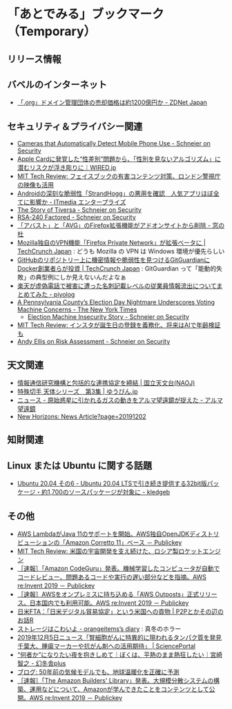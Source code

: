 # 「あとでみる」ブックマーク（Temporary）

## リリース情報


## バベルのインターネット

- [「.org」ドメイン管理団体の売却価格は約1200億円か - ZDNet Japan](https://japan.zdnet.com/article/35146397/)

## セキュリティ＆プライバシー関連

- [Cameras that Automatically Detect Mobile Phone Use - Schneier on Security](https://www.schneier.com/blog/archives/2019/12/cameras_that_au.html)
- [Apple Cardに発覚した“性差別”問題から、「性別を見ないアルゴリズム」に潜むリスクが浮き彫りに｜WIRED.jp](https://wired.jp/2019/11/22/the-apple-card-didnt-see-genderand-thats-the-problem/)
- [MIT Tech Review: フェイスブックの有害コンテンツ対策、ロンドン警視庁の映像も活用](https://www.technologyreview.jp/nl/this-is-how-facebooks-ai-looks-for-bad-stuff/)
- [Androidの深刻な脆弱性「StrandHogg」の悪用を確認　人気アプリほぼ全てに影響か - ITmedia エンタープライズ](https://www.itmedia.co.jp/enterprise/articles/1912/03/news067.html)
- [The Story of Tiversa - Schneier on Security](https://www.schneier.com/blog/archives/2019/12/the_story_of_ti.html)
- [RSA-240 Factored - Schneier on Security](https://www.schneier.com/blog/archives/2019/12/rsa-240_factore.html)
- [「アバスト」と「AVG」のFirefox拡張機能がアドオンサイトから削除 - 窓の杜](https://forest.watch.impress.co.jp/docs/news/1222447.html)
- [Mozilla独自のVPN機能「Firefox Private Network」が拡張ベータに  |  TechCrunch Japan](https://jp.techcrunch.com/2019/12/04/2019-12-03-mozilla-launches-the-next-beta-phase-of-its-firefox-private-network-vpn/) : どうも Mozilla の VPN は Windows 環境が優先らしい
- [GitHubのリポジトリー上に機密情報や脆弱性を見つけるGitGuardianにDocker創業者らが投資  |  TechCrunch Japan](https://jp.techcrunch.com/2019/12/05/2019-12-04-gitguardian-raises-12m-to-help-developers-write-more-secure-code-and-fixgithub-leaks/) : GitGuardian って「能動的失敗」の典型例にしか見えないんだよなぁ
- [楽天が虚偽電話で被害に遭った名刺記載レベルの従業員情報流出についてまとめてみた - piyolog](https://piyolog.hatenadiary.jp/entry/2019/12/05/064939)
- [A Pennsylvania County’s Election Day Nightmare Underscores Voting Machine Concerns - The New York Times](https://www.nytimes.com/2019/11/30/us/politics/pennsylvania-voting-machines.html)
    - [Election Machine Insecurity Story - Schneier on Security](https://www.schneier.com/blog/archives/2019/12/election_machin_2.html)
- [MIT Tech Review: インスタが誕生日の登録を義務化、将来はAIで年齢検証も](https://www.technologyreview.jp/nl/instagram-has-started-asking-new-users-for-their-birthdays/)
- [Andy Ellis on Risk Assessment - Schneier on Security](https://www.schneier.com/blog/archives/2019/12/andy_ellis_on_r.html)

## 天文関連

- [情報通信研究機構と包括的な連携協定を締結 | 国立天文台(NAOJ)](https://www.nao.ac.jp/news/topics/2019/20191203-nict.html)
- [特殊切手 天体シリーズ　第3集 | ゆうびん.jp](https://yu-bin.jp/kitte/0170/)
- [ニュース - 原始惑星に引かれるガスの動きをアルマ望遠鏡が捉えた - アルマ望遠鏡](https://alma-telescope.jp/news/gasflow-201912)
- [New Horizons: News Article?page=20191202](http://pluto.jhuapl.edu/News-Center/News-Article.php?page=20191202)

## 知財関連


## Linux または Ubuntu に関する話題

- [Ubuntu 20.04 その6 - Ubuntu 20.04 LTSで引き続き提供する32bit版パッケージ・約1,700のソースパッケージが対象に - kledgeb](https://kledgeb.blogspot.com/2019/12/ubuntu-2004-6-ubuntu-2004-lts32bit1700.html)

## その他

- [AWS LambdaがJava 11のサポートを開始。AWS独自OpenJDKディストリビューションの「Amazon Corretto 11」ベース － Publickey](https://www.publickey1.jp/blog/19/aws_lambdajava_11awsopenjdkamazon_corretto_11.html)
- [MIT Tech Review: 米国の宇宙開発を支え続けた、ロシア製ロケットエンジン](https://www.technologyreview.jp/s/159098/can-spacex-and-blue-origin-best-a-decades-old-russian-rocket-engine-design/)
- [［速報］「Amazon CodeGuru」発表。機械学習したコンピュータが自動でコードレビュー、問題あるコードや実行の遅い部分などを指摘。AWS re:Invent 2019 － Publickey](https://www.publickey1.jp/blog/19/amazon_codeguruaws_reinvent_2019.html)
- [［速報］AWSをオンプレミスに持ち込める「AWS Outposts」正式リリース。日本国内でも利用可能。AWS re:Invent 2019 － Publickey](https://www.publickey1.jp/blog/19/awsaws_outpostsaws_reinvent_2019.html)
- [日米FTA：「日米デジタル貿易協定」という米国への貢物 | P2Pとかその辺のお話R](https://p2ptk.org/freedom-of-speech/2876)
- [ストレージはこわいよ - orangeitems’s diary](https://www.orangeitems.com/entry/2019/12/06/121222) : 真冬のホラー
- [2019年12月5日ニュース「腎細胞がんに特異的に現われるタンパク質を発見 千葉大、腫瘍マーカーや抗がん剤への活用期待」 | SciencePortal](https://scienceportal.jst.go.jp/news/newsflash_review/newsflash/2019/12/20191205_01.html)
- [“何者か”になりたい夜を抱きしめて｜ぼくは、平熱のまま熱狂したい｜宮崎智之 - 幻冬舎plus](https://www.gentosha.jp/article/14370/)
- [ブログ: 50年前の気候モデルでも、地球温暖化を正確に予測](https://okuranagaimo.blogspot.com/2019/12/50.html)
- [［速報］「The Amazon Builders' Library」発表。大規模分散システムの構築、運用などについて、Amazonが学んできたことをコンテンツとして公開。AWS re:Invent 2019 － Publickey](https://www.publickey1.jp/blog/19/the_amazon_builders_libraryamazonaws_reinvent_2019.html)

<!-- eof -->
